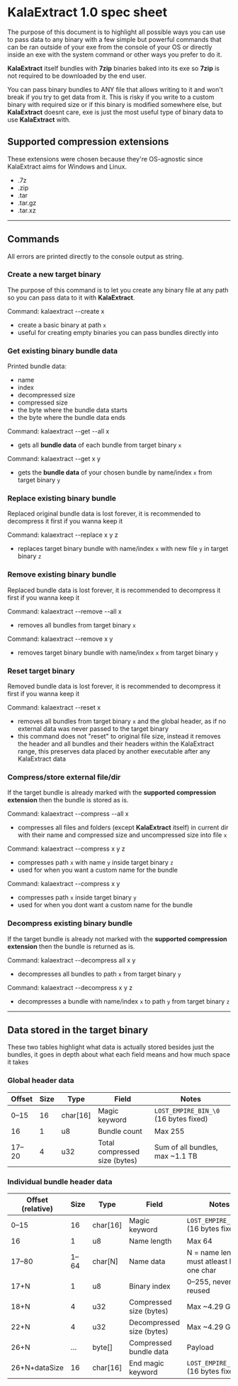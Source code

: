 # KalaExtract 1.0 spec sheet

The purpose of this document is to highlight all possible ways you can use to pass data to any binary with a few simple but powerful commands that can be ran outside of your exe from the console of your OS or directly inside an exe with the system command or other ways you prefer to do it.

**KalaExtract** itself bundles with **7zip** binaries baked into its exe so **7zip** is not required to be downloaded by the end user.

You can pass binary bundles to ANY file that allows writing to it and won't break if you try to get data from it. This is risky if you write to a custom binary with required size or if this binary is modified somewhere else, but **KalaExtract** doesnt care, exe is just the most useful type of binary data to use **KalaExtract** with.

## Supported compression extensions

These extensions were chosen because they're OS-agnostic since KalaExtract aims for Windows and Linux.

- .7z
- .zip
- .tar
- .tar.gz
- .tar.xz

---

## Commands

All errors are printed directly to the console output as string.

### Create a new target binary

The purpose of this command is to let you create any binary file at any path so you can pass data to it with **KalaExtract**.

Command: kalaextract --create x

- create a basic binary at path `x`
- useful for creating empty binaries you can pass bundles directly into

### Get existing binary bundle data

Printed bundle data:
- name
- index
- decompressed size
- compressed size
- the byte where the bundle data starts
- the byte where the bundle data ends

Command: kalaextract --get --all x

- gets all **bundle data** of each bundle from target binary `x`

Command: kalaextract --get x y

- gets the **bundle data** of your chosen bundle by name/index `x` from target binary `y`

### Replace existing binary bundle

Replaced original bundle data is lost forever, it is recommended to decompress it first if you wanna keep it

Command: kalaextract --replace x y z

- replaces target binary bundle with name/index `x` with new file `y` in target binary `z`

### Remove existing binary bundle

Replaced bundle data is lost forever, it is recommended to decompress it first if you wanna keep it

Command: kalaextract --remove --all x

- removes all bundles from target binary `x`

Command: kalaextract --remove x y

- removes target binary bundle with name/index `x` from target binary `y`

### Reset target binary

Removed bundle data is lost forever, it is recommended to decompress it first if you wanna keep it

Command: kalaextract --reset x

- removes all bundles from target binary `x` and the global header, as if no external data was never passed to the target binary
- this command does not "reset" to original file size, instead it removes the header and all bundles and their headers within the KalaExtract range, this preserves data placed by another executable after any KalaExtract data

### Compress/store external file/dir

If the target bundle is already marked with the **supported compression extension** then the bundle is stored as is.

Command: kalaextract --compress --all x

- compresses all files and folders (except **KalaExtract** itself) in current dir with their name and compressed size and uncompressed size into file `x`

Command: kalaextract --compress x y z  

- compresses path `x` with name `y` inside target binary `z`
- used for when you want a custom name for the bundle

Command: kalaextract --compress x y

- compresses path `x` inside target binary `y`
- used for when you dont want a custom name for the bundle

### Decompress existing binary bundle

If the target bundle is already not marked with the **supported compression extension** then the bundle is returned as is.

Command: kalaextract --decompress all x y

- decompresses all bundles to path `x` from target binary `y` 

Command: kalaextract --decompress x y z

- decompresses a bundle with name/index `x` to path `y` from target binary `z` 

---

## Data stored in the target binary

These two tables highlight what data is actually stored besides just the bundles, it goes in depth about what each field means and how much space it takes

### Global header data

Offset | Size | Type     | Field                          | Notes
-------|------|----------|--------------------------------|-------------------------------
0–15   | 16   | char[16] | Magic keyword                  | `LOST_EMPIRE_BIN_\0` (16 bytes fixed)
16     | 1    | u8       | Bundle count                   | Max 255
17–20  | 4    | u32      | Total compressed size (bytes)  | Sum of all bundles, max ~1.1 TB

### Individual bundle header data

Offset (relative) | Size  | Type     | Field                     | Notes
------------------|-------|----------|---------------------------|------------------------------
0–15              | 16    | char[16] | Magic keyword             | `LOST_EMPIRE_STA_\0` (16 bytes fixed)
16                | 1     | u8       | Name length               | Max 64
17–80             | 1–64  | char[N]  | Name data                 | N = name length, must atleast have one char
17+N              | 1     | u8       | Binary index              | 0–255, never reused
18+N              | 4     | u32      | Compressed size (bytes)   | Max ~4.29 GB
22+N              | 4     | u32      | Decompressed size (bytes) | Max ~4.29 GB
26+N              | …     | byte[]   | Compressed bundle data    | Payload
26+N+dataSize     | 16    | char[16] | End magic keyword         | `LOST_EMPIRE_END_\0` (16 bytes fixed)